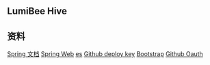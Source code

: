 ## LumiBee Hive

## 资料
[Spring 文档]()
[Spring Web]()
[es]()
[Github deploy key]()
[Bootstrap]()
[Github Oauth]()